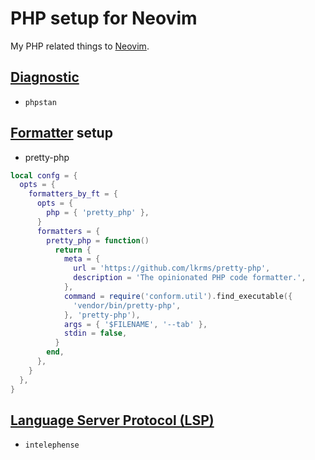 # PHP setup for Neovim

My PHP related things to [Neovim](../625).

## [Diagnostic](../1045)

- `phpstan`

## [Formatter](../1037) setup

- pretty-php

```lua
local confg = {
  opts = {
    formatters_by_ft = {
      opts = {
        php = { 'pretty_php' },
      }
      formatters = {
        pretty_php = function()
          return {
            meta = {
              url = 'https://github.com/lkrms/pretty-php',
              description = 'The opinionated PHP code formatter.',
            },
            command = require('conform.util').find_executable({
              'vendor/bin/pretty-php',
            }, 'pretty-php'),
            args = { '$FILENAME', '--tab' },
            stdin = false,
          }
        end,
      },
    }
  },
}
```

## [Language Server Protocol (LSP)](../1052)

- `intelephense`
